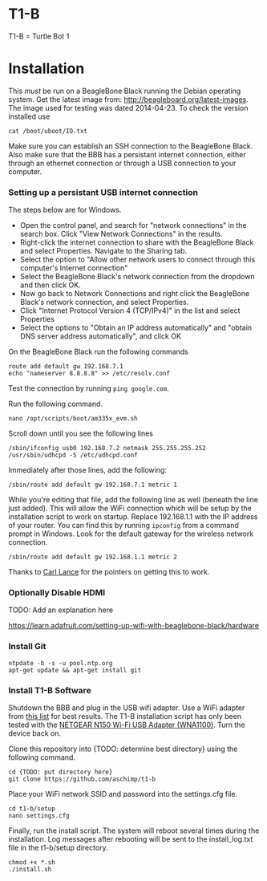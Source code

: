 T1-B
====

T1-B = Turtle Bot 1

Installation
====

This *must* be run on a BeagleBone Black running the Debian operating system.  Get the latest image from: http://beagleboard.org/latest-images. The image used for testing was dated 2014-04-23. To check the version installed use

````
cat /boot/uboot/ID.txt
````

Make sure you can establish an SSH connection to the BeagleBone Black. Also make sure that the BBB has a persistant internet connection, either through an ethernet connection or through a USB connection to your computer.

### Setting up a persistant USB internet connection

The steps below are for Windows.

* Open the control panel, and search for "network connections" in the search box. Click "View Network Connections" in the results.
* Right-click the internet connection to share with the BeagleBone Black and select Properties. Navigate to the Sharing tab.
* Select the option to "Allow other network users to connect through this computer's Internet connection"
* Select the BeagleBone Black's network connection from the dropdown and then click OK.
* Now go back to Network Connections and right click the BeagleBone Black's network connection, and select Properties.
* Click "Internet Protocol Version 4 (TCP/IPv4)" in the list and select Properties
* Select the options to "Obtain an IP address automatically" and "obtain DNS server address automatically", and click OK

On the BeagleBone Black run the following commands

````
route add default gw 192.168.7.1
echo "nameserver 8.8.8.8" >> /etc/resolv.conf
````

Test the connection by running `ping google.com`.

Run the following command.

````
nano /opt/scripts/boot/am335x_evm.sh
````

Scroll down until you see the following lines

````
/sbin/ifconfig usb0 192.168.7.2 netmask 255.255.255.252
/usr/sbin/udhcpd -S /etc/udhcpd.conf
````

Immediately after those lines, add the following:

````
/sbin/route add default gw 192.168.7.1 metric 1
````

While you're editing that file, add the following line as well (beneath the line just added). This will allow the WiFi connection which will be setup by the installation script to work on startup. Replace 192.168.1.1 with the IP address of your router. You can find this by running `ipconfig` from a command prompt in Windows. Look for the default gateway for the wireless network connection.

````
/sbin/route add default gw 192.168.1.1 metric 2
````

Thanks to [Carl Lance](http://lanceme.blogspot.com/2013/06/windows-7-internet-sharing-for.html) for the pointers on getting this to work.

### Optionally Disable HDMI

TODO: Add an explanation here

https://learn.adafruit.com/setting-up-wifi-with-beaglebone-black/hardware

### Install Git

````
ntpdate -b -s -u pool.ntp.org
apt-get update && apt-get install git
````

### Install T1-B Software

Shutdown the BBB and plug in the USB wifi adapter. Use a WiFi adapter from [this list](http://www.elinux.org/Beagleboard:BeagleBoneBlack#WIFI_Adapters) for best results. The T1-B installation script has only been tested with the [NETGEAR N150 Wi-Fi USB Adapter (WNA1100)](http://www.amazon.com/gp/product/B0036R9XRU/ref=oh_aui_detailpage_o02_s00?ie=UTF8&psc=1). Turn the device back on.

Clone this repository into {TODO: determine best directory} using the following command.

````
cd {TODO: put directory here}
git clone https://github.com/aschimp/t1-b
````

Place your WiFi network SSID and password into the settings.cfg file.

````
cd t1-b/setup
nano settings.cfg
````

Finally, run the install script. The system will reboot several times during the installation. Log messages after rebooting will be sent to the install_log.txt file in the t1-b/setup directory.

````
chmod +x *.sh
./install.sh
````
